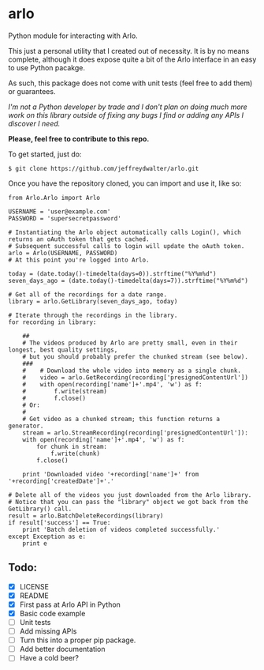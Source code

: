 # arlo
Python module for interacting with Arlo.

This just a personal utility that I created out of necessity. It is by no means complete, although it does expose quite a bit of the Arlo interface in an easy to use Python pacakge.

As such, this package does not come with unit tests (feel free to add them) or guarantees.

*I'm not a Python developer by trade and I don't plan on doing much more work on this library outside of fixing any bugs I find or adding any APIs I discover I need.*

**Please, feel free to contribute to this repo.**

To get started, just do:

```
$ git clone https://github.com/jeffreydwalter/arlo.git
```

Once you have the repository cloned, you can import and use it, like so:

```
from Arlo.Arlo import Arlo

USERNAME = 'user@example.com'
PASSWORD = 'supersecretpassword'

# Instantiating the Arlo object automatically calls Login(), which returns an oAuth token that gets cached.
# Subsequent successful calls to login will update the oAuth token.
arlo = Arlo(USERNAME, PASSWORD)
# At this point you're logged into Arlo.

today = (date.today()-timedelta(days=0)).strftime("%Y%m%d")
seven_days_ago = (date.today()-timedelta(days=7)).strftime("%Y%m%d")

# Get all of the recordings for a date range.
library = arlo.GetLibrary(seven_days_ago, today)

# Iterate through the recordings in the library.
for recording in library:

	##
	# The videos produced by Arlo are pretty small, even in their longest, best quality settings,
	# but you should probably prefer the chunked stream (see below). 
	###    
	#    # Download the whole video into memory as a single chunk.
	#    video = arlo.GetRecording(recording['presignedContentUrl'])
	#	 with open(recording['name']+'.mp4', 'w') as f:
	#        f.write(stream)
	#        f.close()
	# Or:
	#
	# Get video as a chunked stream; this function returns a generator.
	stream = arlo.StreamRecording(recording['presignedContentUrl']):
	with open(recording['name']+'.mp4', 'w') as f:
    	for chunk in stream:
        	f.write(chunk)
        f.close()

	print 'Downloaded video '+recording['name']+' from '+recording['createdDate']+'.'

# Delete all of the videos you just downloaded from the Arlo library.
# Notice that you can pass the "library" object we got back from the GetLibrary() call.
result = arlo.BatchDeleteRecordings(library)
if result['success'] == True:
	print 'Batch deletion of videos completed successfully.'
except Exception as e:
    print e
```

## Todo:
- [x] LICENSE
- [x] README
- [x] First pass at Arlo API in Python 
- [x] Basic code example 
- [ ] Unit tests
- [ ] Add missing APIs
- [ ] Turn this into a proper pip package.
- [ ] Add better documentation
- [ ] Have a cold beer?

